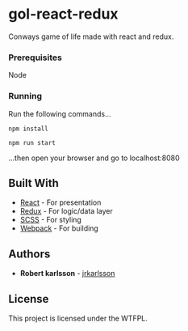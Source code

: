 # gol-react-redux

Conways game of life made with react and redux.

### Prerequisites

Node

### Running

Run the following commands...

```
npm install
```
```
npm run start
```

...then open your browser and go to localhost:8080

## Built With

* [React](https://reactjs.org/) - For presentation
* [Redux](http://redux.js.org/) - For logic/data layer
* [SCSS](http://sass-lang.com/) - For styling
* [Webpack](https://webpack.github.io/) - For building

## Authors

* **Robert karlsson** - [jrkarlsson](https://github.com/jrkarlsson)

## License

This project is licensed under the WTFPL.
